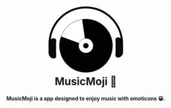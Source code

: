 
<h1 align="center">
  <br>
  <img src="https://github.com/justinkwan20/MusicMoji/blob/master/recordHeadphones.png" width="200"></a>
  <br>
  MusicMoji 🎵
  <br>
</h1>

<h4 align="center">MusicMoji is a app designed to enjoy music with emoticons 😀.</h4>

